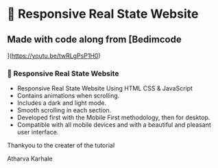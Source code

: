 # 🏡 Responsive Real State Website
## Made with code along from [Bedimcode
](https://youtu.be/twRLgPsP1H0)
### 🏡 Responsive Real State Website

- Responsive Real State Website Using HTML CSS & JavaScript
- Contains animations when scrolling.
- Includes a dark and light mode.
- Smooth scrolling in each section.
- Developed first with the Mobile First methodology, then for desktop.
- Compatible with all mobile devices and with a beautiful and pleasant user interface.

Thankyou to the creater of the tutorial

Atharva Karhale
